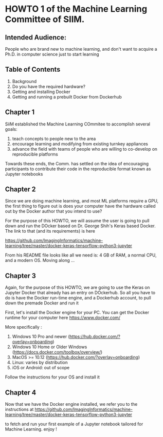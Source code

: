 # HOWTO 1 of the  Machine Learning Committee of SIIM. 

Intended Audience:
--
People who are brand new to machine learning, and don't
want to acquire a Ph.D. in computer science just to start
learning


 Table of Contents
--
1. Background
1. Do you have the required hardware?
1. Getting and installing Docker
1. Getting and running a prebuilt Docker from Dockerhub


Chapter 1
--
SiiM established the Machine Learning COmmitee to accomplish 
several goals:
1. teach concepts to people new to the area
1. encourage learning and modifying from existing turnkey appliances
1.  advance the field with teams of people who are willing to co-develop on reproducible platforms

Towards these ends, the Comm. has settled on the idea of encouraging participants to contribute their 
code in the reproducible format known as Jupyter notebooks


Chapter 2
--
Since we are doing machine learning, and most ML platforms require a
GPU, the first thing to figure out is does your computer have the 
hardware called out by the Docker author that you intend to use?

For the purpose of this HOWTO, we will assume the user is going to 
pull down and run the DOcker based on Dr. George Shih's Keras based
Docker. The link to that (and its requirements) is here

https://github.com/ImagingInformatics/machine-learning/tree/master/docker-keras-tensorflow-python3-jupyter 

From his README file looks like all we need is: 4 GB of RAM, a normal CPU, and a modern OS. Moving along ...



Chapter 3
--
Again, for the purpose of this HOWTO, we are going to use the 
Keras on Jupyter Docker that already has an entry on DOckerhub. So all you
have to do is have the Docker run-time engine, and a Dockerhub
account, to pull down the premade Docker and run it

First, let's install the Docker engine for your PC. You can get the 
Docker runtime for your computer here 	https://www.docker.com/ 

More specifically :
1. Windows 10 Pro and newer (https://hub.docker.com/?overlay=onboarding)
1. Windows 10 Home or Older Windows (https://docs.docker.com/toolbox/overview/)
1. MacOS >= 10.12 (https://hub.docker.com/?overlay=onboarding)
1. Linux: varies by distribution 
1. iOS or Android: out of scope

Follow the instructions for your OS and install it


Chapter 4
--
Now that we have the Docker engine installed, we refer you to the instructions at 
https://github.com/ImagingInformatics/machine-learning/tree/master/docker-keras-tensorflow-python3-jupyter

to fetch and run your first example of a Jupyter notebook tailored for Machine Learning. enjoy !







